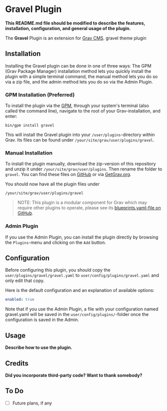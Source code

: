 # Gravel Plugin

**This README.md file should be modified to describe the features, installation, configuration, and general usage of the plugin.**

The **Gravel** Plugin is an extension for [Grav CMS](http://github.com/getgrav/grav). gravel theme plugin

## Installation

Installing the Gravel plugin can be done in one of three ways: The GPM (Grav Package Manager) installation method lets you quickly install the plugin with a simple terminal command, the manual method lets you do so via a zip file, and the admin method lets you do so via the Admin Plugin.

### GPM Installation (Preferred)

To install the plugin via the [GPM](http://learn.getgrav.org/advanced/grav-gpm), through your system's terminal (also called the command line), navigate to the root of your Grav-installation, and enter:

    bin/gpm install gravel

This will install the Gravel plugin into your `/user/plugins`-directory within Grav. Its files can be found under `/your/site/grav/user/plugins/gravel`.

### Manual Installation

To install the plugin manually, download the zip-version of this repository and unzip it under `/your/site/grav/user/plugins`. Then rename the folder to `gravel`. You can find these files on [GitHub](https://github.com//grav-plugin-gravel) or via [GetGrav.org](http://getgrav.org/downloads/plugins#extras).

You should now have all the plugin files under

    /your/site/grav/user/plugins/gravel
	
> NOTE: This plugin is a modular component for Grav which may require other plugins to operate, please see its [blueprints.yaml-file on GitHub](https://github.com//grav-plugin-gravel/blob/master/blueprints.yaml).

### Admin Plugin

If you use the Admin Plugin, you can install the plugin directly by browsing the `Plugins`-menu and clicking on the `Add` button.

## Configuration

Before configuring this plugin, you should copy the `user/plugins/gravel/gravel.yaml` to `user/config/plugins/gravel.yaml` and only edit that copy.

Here is the default configuration and an explanation of available options:

```yaml
enabled: true
```

Note that if you use the Admin Plugin, a file with your configuration named gravel.yaml will be saved in the `user/config/plugins/`-folder once the configuration is saved in the Admin.

## Usage

**Describe how to use the plugin.**

## Credits

**Did you incorporate third-party code? Want to thank somebody?**

## To Do

- [ ] Future plans, if any

